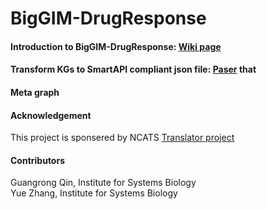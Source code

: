 # BigGIM-DrugResponse

#### Introduction to BigGIM-DrugResponse: [Wiki page](https://github.com/NCATSTranslator/Translator-All/wiki/Big-GIM-II:-Drug-Response-KP)


####  Transform KGs to SmartAPI compliant json file: [Paser](https://github.com/gloriachin/BigGIM_Parser) that


#### Meta graph 


#### Acknowledgement
This project is sponsered by NCATS [Translator project](https://github.com/NCATSTranslator)

#### Contributors 
Guangrong Qin, Institute for Systems Biology \
Yue Zhang, Institute for Systems Biology


